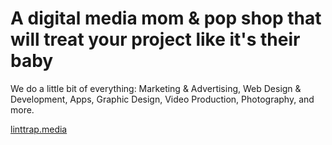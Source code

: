 # A digital media mom & pop shop that will treat your project like it's their baby
We do a little bit of everything: Marketing & Advertising, Web Design & Development, Apps, Graphic Design, Video Production, Photography, and more.

[linttrap.media](https://linttrap.media/)
